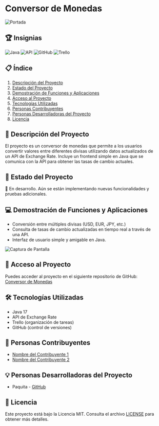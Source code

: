 # Conversor de Monedas

![Portada](https://via.placeholder.com/1200x400.png?text=Conversor+de+Monedas)

## 🏆 Insignias
![Java](https://img.shields.io/badge/Java-17-brightgreen)
![API](https://img.shields.io/badge/API-Exchange%20Rate-blue)
![GitHub](https://img.shields.io/badge/GitHub-Repository-lightgrey)
![Trello](https://img.shields.io/badge/Trello-Organización-yellow)

## 📋 Índice
1. [Descripción del Proyecto](#descripción-del-proyecto)
2. [Estado del Proyecto](#estado-del-proyecto)
3. [Demostración de Funciones y Aplicaciones](#demostración-de-funciones-y-aplicaciones)
4. [Acceso al Proyecto](#acceso-al-proyecto)
5. [Tecnologías Utilizadas](#tecnologías-utilizadas)
6. [Personas Contribuyentes](#personas-contribuyentes)
7. [Personas Desarrolladoras del Proyecto](#personas-desarrolladoras-del-proyecto)
8. [Licencia](#licencia)

## 📖 Descripción del Proyecto
El proyecto es un conversor de monedas que permite a los usuarios convertir valores entre diferentes divisas utilizando datos actualizados de un API de Exchange Rate. Incluye un frontend simple en Java que se comunica con la API para obtener las tasas de cambio actuales.

## 🚧 Estado del Proyecto
🚀 En desarrollo. Aún se están implementando nuevas funcionalidades y pruebas adicionales.

## 💻 Demostración de Funciones y Aplicaciones
- Conversión entre múltiples divisas (USD, EUR, JPY, etc.)
- Consulta de tasas de cambio actualizadas en tiempo real a través de una API.
- Interfaz de usuario simple y amigable en Java.

![Captura de Pantalla](https://via.placeholder.com/800x400.png?text=Demostración)

## 🔑 Acceso al Proyecto
Puedes acceder al proyecto en el siguiente repositorio de GitHub: [Conversor de Monedas](https://github.com/tu-usuario/conversor-de-monedas)

## 🛠 Tecnologías Utilizadas
- Java 17
- API de Exchange Rate
- Trello (organización de tareas)
- GitHub (control de versiones)

## 👥 Personas Contribuyentes
- [Nombre del Contribuyente 1](https://github.com/usuario1)
- [Nombre del Contribuyente 2](https://github.com/usuario2)

## 💡 Personas Desarrolladoras del Proyecto
- Paquita - [GitHub](https://github.com/tu-usuario)

## 📄 Licencia
Este proyecto está bajo la Licencia MIT. Consulta el archivo [LICENSE](LICENSE) para obtener más detalles.
